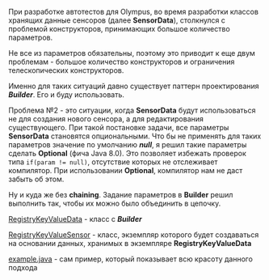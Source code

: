 При разработке автотестов для Olympus, во время разработки классов хранящих данные сенсоров (далее ****SensorData****), столкнулся с проблемой конструкторов, принимающих большое количество параметров.

Не все из параметров обязательны, поэтому это приводит к еще двум проблемам - большое количество конструкторов и ограничения телескопических конструкторов.

Именно для таких ситуаций давно существует паттерн проектирования ***Builder***. Его и буду использовать.

Проблема №2 - это ситуации, когда ****SensorData**** будут использоваться не для создания нового сенсора, а для редактирования существующего. При такой постановке задачи, все параметры ****SensorData**** становятся опциональными. Что бы не применять для таких параметров значение по умолчанию ***null***,  я  решил такие параметры сделать ****Optional**** (фича Java 8.0). Это позволяет избежать проверок типа `if(param != null)`, отсутствие которых не отслеживает компилятор. При использовании ****Optional****, компилятор нам не даст забыть об этом.

Ну и куда же без ****chaining****. Задание параметров в ****Builder**** решил выполнить так, чтобы их можно было объединить в цепочку.

[RegistryKeyValueData](src/main/java/RegistryKeyValueData.java) - класс с ***Builder***

[RegistryKeyValueSensor](src/main/java/RegistryKeyValueSensor.java) - класс, экземпляр которого будет создаваться на основании данных, хранимых в экземпляре ****RegistryKeyValueData****

[example.java](src/test/java/example.java) - сам пример, который показывает всю красоту данного подхода